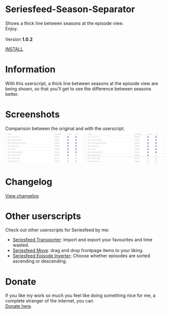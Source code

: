 # Seriesfeed-Season-Separator
Shows a thick line between seasons at the episode view.
<BR/>
Enjoy.
<BR/><BR/>
Version <strong>1.0.2</strong>

<A HREF="https://github.com/TomONeill/Seriesfeed-Season-Separator/raw/master/SeriesfeedSeasonSeparator.user.js">INSTALL</A>

# Information
With this userscript, a thick line between seasons at the episode view are being shown, so that you'll get to see the difference between seasons better.

# Screenshots
Comparison between the original and with the userscript.<BR />
<img src="https://raw.githubusercontent.com/TomONeill/Seriesfeed-Season-Separator/master/Screenshots/v1.0-original.png" alt="Original" width="250px" />
<img src="https://raw.githubusercontent.com/TomONeill/Seriesfeed-Season-Separator/master/Screenshots/v1.0.png" alt="With userscript" width="250px" />

# Changelog
<A HREF="https://raw.githubusercontent.com/TomONeill/Seriesfeed-Season-Separator/master/Changelog.txt">View changelog</A>

# Other userscripts
Check out other userscripts for Seriesfeed by me:<BR/>
<ul>
    <li><A HREF="https://github.com/TomONeill/seriesfeed-transporter">Seriesfeed Transporter</A>: Import and export your favourites and time wasted.</li>
    <li><A HREF="https://github.com/TomONeill/Seriesfeed-Move">Seriesfeed Move</A>: drag and drop frontpage items to your liking.</li>
    <li><A HREF="https://github.com/TomONeill/seriesfeed-episode-inverter">Seriesfeed Episode Inverter</A>: Choose whether episodes are sorted ascending or descending.</li>
</ul>

# Donate
If you like my work so much you feel like doing something nice for me, a complete stranger of the internet, you can.<BR />
<A HREF="https://www.paypal.me/TomONeill">Donate here</A>.
